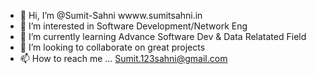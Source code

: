- 👋 Hi, I’m @Sumit-Sahni  wwww.sumitsahni.in
- 👀 I’m interested in Software Development/Network Eng
- 🌱 I’m currently learning Advance Software Dev & Data Relatated Field
- 💞️ I’m looking to collaborate on great projects
- 📫 How to reach me ... Sumit.123sahni@gmail.com

<!---
Sumit-Sahni/Sumit-Sahni is a ✨ special ✨ repository because its `README.md` (this file) appears on your GitHub profile.
You can click the Preview link to take a look at your changes.
--->
